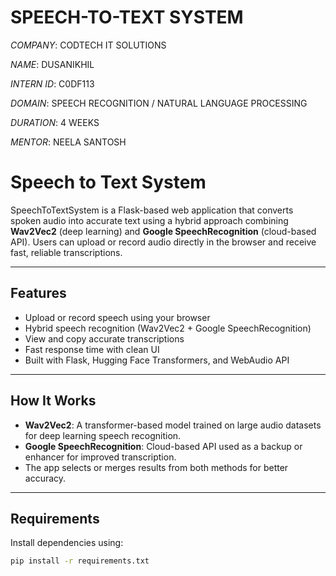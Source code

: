 # SPEECH-TO-TEXT SYSTEM

*COMPANY*: CODTECH IT SOLUTIONS

*NAME*: DUSANIKHIL

*INTERN ID*: C0DF113

*DOMAIN*: SPEECH RECOGNITION / NATURAL LANGUAGE PROCESSING

*DURATION*: 4 WEEKS

*MENTOR*: NEELA SANTOSH





#  Speech to Text System

SpeechToTextSystem is a Flask-based web application that converts spoken audio into accurate text using a hybrid approach combining **Wav2Vec2** (deep learning) and **Google SpeechRecognition** (cloud-based API). Users can upload or record audio directly in the browser and receive fast, reliable transcriptions.

---

##  Features

-  Upload or record speech using your browser
-  Hybrid speech recognition (Wav2Vec2 + Google SpeechRecognition)
-  View and copy accurate transcriptions
-  Fast response time with clean UI
-  Built with Flask, Hugging Face Transformers, and WebAudio API

---

##  How It Works

- **Wav2Vec2**: A transformer-based model trained on large audio datasets for deep learning speech recognition.
- **Google SpeechRecognition**: Cloud-based API used as a backup or enhancer for improved transcription.
- The app selects or merges results from both methods for better accuracy.

---

##  Requirements

Install dependencies using:

```bash
pip install -r requirements.txt
